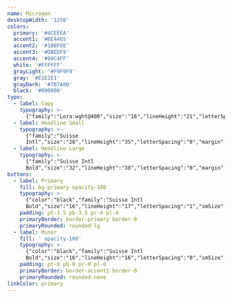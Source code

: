 ```yaml
---
name: Microgen
desktopWidth: '1250'
colors:
  primary: '#4CEEEA'
  accent1: '#0E4465'
  accent2: '#1BBF6E'
  accent3: '#DBEDF9'
  accent4: '#80C4FF'
  white: '#FFFFFF'
  grayLight: '#F9F9F9'
  gray: '#E1E1E1'
  grayDark: '#7B7A80'
  black: '#000000'
typo:
  - label: Copy
    typography: >-
      {"family":"Lora:wght@400","size":"16","lineHeight":"21","letterSpacing":"0","margin":"20","smSize":"16","smLineHeight":"21","smLetterSpacing":"0","smMargin":"20"}
  - label: Headline Small
    typography: >-
      {"family":"Suisse
      Intl","size":"28","lineHeight":"35","letterSpacing":"0","margin":"20","smSize":"28","smLineHeight":"35","smLetterSpacing":"0","smMargin":"20"}
  - label: Headline Large
    typography: >-
      {"family":"Suisse Intl
      Bold","size":"32","lineHeight":"38","letterSpacing":"0","margin":"20","smSize":"32","smLineHeight":"38","smLetterSpacing":"0","smMargin":"20"}
buttons:
  - label: Primary
    fill: bg-primary opacity-100
    typography: >-
      {"color":"black","family":"Suisse Intl
      Bold","size":"16","lineHeight":"17","letterSpacing":"1","smSize":"18","smLineHeight":"17","smLetterSpacing":"1"}
    padding: pt-3.5 pb-3.5 pr-4 pl-4
    primaryBorder: border-primary border-0
    primaryRounded: rounded-lg
  - label: Minor
    fill: ' opacity-100'
    typography: >-
      {"color":"black","family":"Suisse Intl
      Bold","size":"16","lineHeight":"16","letterSpacing":"0","smSize":"16","smLineHeight":"16","smLetterSpacing":"0"}
    padding: pt-0 pb-0 pr-0 pl-0
    primaryBorder: border-accent1 border-0
    primaryRounded: rounded-none
linkColor: primary
---
```







